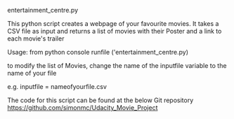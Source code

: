 entertainment_centre.py

This python script creates a webpage of your favourite movies. It takes a CSV
file as input and returns a list of movies with their Poster and a link to each
movie's trailer 

Usage:
from python console
runfile ('entertainment_centre.py)

to modify the list of Movies, change the name of the inputfile variable to the
name of your file 

e.g.
inputfile = nameofyourfile.csv

The code for this script can be found at the below Git repository
https://github.com/simonmc/Udacity_Movie_Project

